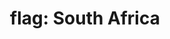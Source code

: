 ---
layout: smileys&emotion
title: "flag: South Africa"
emoji: flag_south_africa
permalink: 🇿🇦.html
image: assets/img/3moji/flag_south_africa.png
---